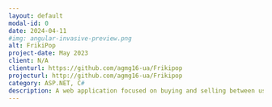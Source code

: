 ```yaml
---
layout: default
modal-id: 0
date: 2024-04-11
#img: angular-invasive-preview.png
alt: FrikiPop
project-date: May 2023
client: N/A
clienturl: https://github.com/agmg16-ua/Frikipop
projecturl: http://github.com/agmg16-ua/Frikipop
category: ASP.NET, C#
description: A web application focused on buying and selling between users of items related to the world of video games and technology.
---
```

